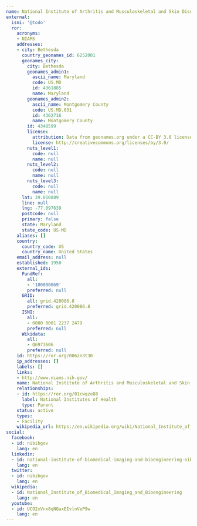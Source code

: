 ```yaml
---
name: National Institute of Arthritis and Musculoskeletal and Skin Diseases
external:
  isni: '@todo'
  ror:
    acronyms:
    - NIAMS
    addresses:
    - city: Bethesda
      country_geonames_id: 6252001
      geonames_city:
        city: Bethesda
        geonames_admin1:
          ascii_name: Maryland
          code: US.MD
          id: 4361885
          name: Maryland
        geonames_admin2:
          ascii_name: Montgomery County
          code: US.MD.031
          id: 4362716
          name: Montgomery County
        id: 4348599
        license:
          attribution: Data from geonames.org under a CC-BY 3.0 license
          license: http://creativecommons.org/licenses/by/3.0/
        nuts_level1:
          code: null
          name: null
        nuts_level2:
          code: null
          name: null
        nuts_level3:
          code: null
          name: null
      lat: 39.010889
      line: null
      lng: -77.097639
      postcode: null
      primary: false
      state: Maryland
      state_code: US-MD
    aliases: []
    country:
      country_code: US
      country_name: United States
    email_address: null
    established: 1950
    external_ids:
      FundRef:
        all:
        - '100000069'
        preferred: null
      GRID:
        all: grid.420086.8
        preferred: grid.420086.8
      ISNI:
        all:
        - 0000 0001 2237 2479
        preferred: null
      Wikidata:
        all:
        - Q6973606
        preferred: null
    id: https://ror.org/006zn3t30
    ip_addresses: []
    labels: []
    links:
    - http://www.niams.nih.gov/
    name: National Institute of Arthritis and Musculoskeletal and Skin Diseases
    relationships:
    - id: https://ror.org/01cwqze88
      label: National Institutes of Health
      type: Parent
    status: active
    types:
    - Facility
    wikipedia_url: https://en.wikipedia.org/wiki/National_Institute_of_Arthritis_and_Musculoskeletal_and_Skin_Diseases
social:
  facebook:
  - id: nibibgov
    lang: en
  linkedin:
  - id: national-institute-of-biomedical-imaging-and-bioengineering-nibib
    lang: en
  twitter:
  - id: nibibgov
    lang: en
  wikipedia:
  - id: National_Institute_of_Biomedical_Imaging_and_Bioengineering
    lang: en
  youtube:
  - id: UCO2xVnx8qNQaxEIvlnVeP9w
    lang: en
---
```

